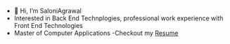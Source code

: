 - 👋 Hi, I’m SaloniAgrawal
- Interested in Back End Technplogies, professional work experience with Front End Technologies 
- Master of Computer Applications
-Checkout my [Resume](https://rb.gy/1272e)

<!---
About Me
I have always been fascinated by the endless possibilities of the internet and the power it holds to connect people and deliver information.
As a website developer, I strive to create user-friendly and visually appealing websites that not only meet the clients' requirements but 
also provide a delightful experience to the users.

**Education**
I am currently pursuing my Master's degree in Computer Applications (MCA) from Amity university,chhattisgarh .
This academic journey has provided me with a strong foundation in various aspects of computer science, including programming,
data structures, algorithms, and software development methodologies.
I am constantly learning and expanding my knowledge to stay updated with the latest technologies and industry trends.

Technical Skills
Web Development: HTML5, CSS3, JavaScript, Bootstrap, React, 
Backend Development: Node.js, PHP, Python

Databases: MySQL, MongoDB
Version Control: Git, GitHub
Tools and Utilities: Visual Studio Code, Sublime Text, Adobe Photoshop
